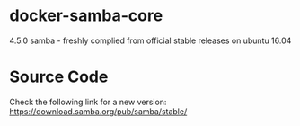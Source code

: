 # docker-samba-core
4.5.0 samba - freshly complied from official stable releases on ubuntu 16.04

# Source Code
Check the following link for a new version: https://download.samba.org/pub/samba/stable/
